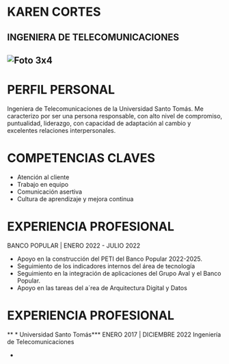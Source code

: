 # KAREN CORTES
****INGENIERA DE TELECOMUNICACIONES****
--
![Foto 3x4](https://user-images.githubusercontent.com/126521214/222595785-9bfe6b01-4124-4856-9341-2784064cf529.jpg)
---------------------------------------------
# PERFIL PERSONAL
Ingeniera de Telecomunicaciones de la Universidad Santo Tomás.
  Me caracterizo por ser una persona responsable, con alto nivel de compromiso, puntualidad, liderazgo, con capacidad de adaptación al cambio y excelentes relaciones    interpersonales. 
# COMPETENCIAS CLAVES
* Atención al cliente
* Trabajo en equipo
* Comunicación asertiva
* Cultura de aprendizaje y mejora continua
# EXPERIENCIA PROFESIONAL
  BANCO POPULAR | ENERO 2022 - JULIO 2022
  * Apoyo en la construcción del PETI del Banco Popular 2022-2025.
  * Seguimiento de los indicadores internos del área de tecnología
  * Seguimiento en la integración de aplicaciones del Grupo Aval y el Banco Popular.
  * Apoyo en las tareas del a´rea de Arquitectura Digital y Datos
# EXPERIENCIA PROFESIONAL
  ** * Universidad Santo Tomás***
  ENERO 2017 | DICIEMBRE 2022
   Ingeniería de Telecomunicaciones
   
  * 
